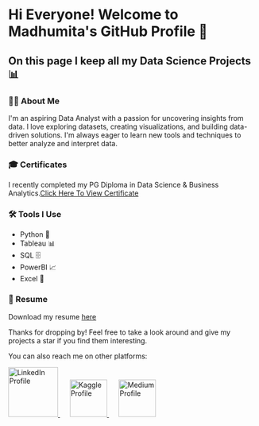 # Hi Everyone! Welcome to Madhumita's GitHub Profile 👋

## On this page I keep all my Data Science Projects 📊

### 👩‍💻 About Me

I'm an aspiring Data Analyst with a passion for uncovering insights from data. I love exploring datasets, creating visualizations, and building data-driven solutions. I'm always eager to learn new tools and techniques to better analyze and interpret data.

### 🎓 Certificates

I recently completed my PG Diploma in Data Science & Business Analytics.[Click Here To View Certificate](https://olympus.mygreatlearning.com/certificates/private)

### 🛠️ Tools I Use

- Python 🐍
- Tableau 📊
- SQL 🗄️
- PowerBI 📈
- Excel 📑

### 📝 Resume

Download my resume [here]([https://drive.google.com/file/d/11jUXSC73s9Uw38Gz2iljbsMUyQO-7xws/view?usp=sharing](https://drive.google.com/file/d/1ahn6UOyNVhDZxQLtu4k5C1IfopnmqOog/view?usp=drive_link))

Thanks for dropping by! Feel free to take a look around and give my projects a star if you find them interesting.

You can also reach me on other platforms:


<a href="https://www.linkedin.com/in/madhumitach/">
  <img src="https://res.cloudinary.com/importdata/image/upload/v1595012354/linkedin_t9qiwy.png" alt="LinkedIn Profile" width="100" />
</a>
&nbsp;&nbsp;&nbsp;&nbsp;
<a href="https://www.kaggle.com/madhumitachaudhary">
  <img src="https://res.cloudinary.com/importdata/image/upload/v1595012924/kaggle_ksaktb.png" alt="Kaggle Profile" width="75" />
</a>
&nbsp;&nbsp;&nbsp;&nbsp;
<a href="https://medium.com/@mmchaudhary16">
  <img src="https://miro.medium.com/fit/c/256/256/1*NhAb27K04kVLHdAGJI-FXA.jpeg" alt="Medium Profile" width="75" />
</a>


